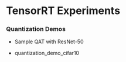 # TensorRT Experiments


### Quantization Demos

* Sample QAT with ResNet-50

* quantization_demo_cifar10

